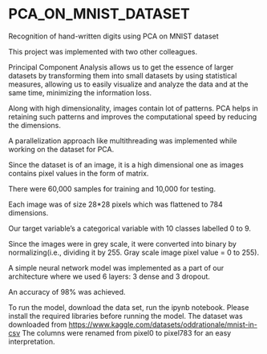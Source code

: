 # PCA_ON_MNIST_DATASET
Recognition of hand-written digits using PCA on MNIST dataset

This project was implemented with two other colleagues.

Principal Component Analysis allows us to get the essence of larger datasets by transforming them into small datasets by using statistical measures, allowing us to easily visualize and analyze the data and at the same time, minimizing the information loss.

Along with high dimensionality, images contain lot of patterns. PCA helps in retaining such patterns and improves the computational speed by reducing the dimensions.

A parallelization approach like multithreading was implemented while working on the dataset for PCA.

Since the dataset is of an image, it is a high dimensional one as images contains pixel values in the form of matrix.

There were 60,000 samples for training and 10,000 for testing.

Each image was of size 28*28 pixels which was flattened to 784 dimensions.

Our target variable’s a categorical variable with 10 classes labelled 0 to 9.

Since the images were in grey scale, it were converted into binary by normalizing(i.e., dividing it by 255. Gray scale image pixel value = 0 to 255).

A simple neural network model was implemented as a part of our architecture where we used 6 layers: 3 dense and 3 dropout.

An accuracy of 98% was achieved.

To run the model, download the data set, run the ipynb notebook. Please install the required libraries before running the model.
The dataset was downloaded from https://www.kaggle.com/datasets/oddrationale/mnist-in-csv
The columns were renamed from pixel0 to pixel783 for an easy interpretation.
